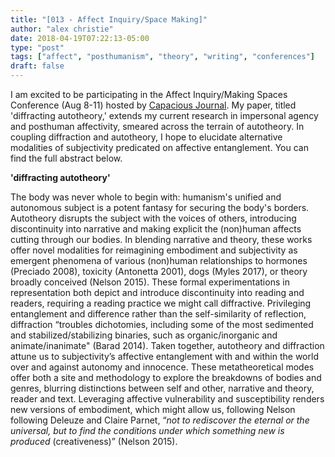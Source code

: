 ```yaml
---
title: "[013 - Affect Inquiry/Space Making]"
author: "alex christie"
date: 2018-04-19T07:22:13-05:00
type: "post"
tags: ["affect", "posthumanism", "theory", "writing", "conferences"]
draft: false
---
```

I am excited to be participating in the Affect Inquiry/Making Spaces Conference (Aug 8-11) hosted by [Capacious Journal](http://capaciousjournal.com/). My paper, titled 'diffracting autotheory,' extends my current research in impersonal agency and posthuman affectivity, smeared across the terrain of autotheory. In coupling diffraction and autotheory, I hope to elucidate alternative modalities of subjectivity predicated on affective entanglement. You can find the full abstract below.

<!--more-->

**'diffracting autotheory'**

The body was never whole to begin with: humanism's unified and autonomous subject is a potent fantasy for securing the body's borders. Autotheory disrupts the subject with the voices of others, introducing discontinuity into narrative and making explicit the (non)human affects cutting through our bodies. In blending narrative and theory, these works offer novel modalities for reimagining embodiment and subjectivity as emergent phenomena of various (non)human relationships to hormones (Preciado 2008), toxicity (Antonetta 2001), dogs (Myles 2017), or theory broadly conceived (Nelson 2015). These formal experimentations in representation both depict and introduce discontinuity into reading and readers, requiring a reading practice we might call diffractive. Privileging entanglement and difference rather than the self-similarity of reflection, diffraction “troubles dichotomies, including some of the most sedimented and stabilized/stabilizing binaries, such as organic/inorganic and animate/inanimate" (Barad 2014). Taken together, autotheory and diffraction attune us to subjectivity’s affective entanglement with and within the world over and against autonomy and innocence. These metatheoretical modes offer both a site and methodology to explore the breakdowns of bodies and genres, blurring distinctions between self and other, narrative and theory, reader and text. Leveraging affective vulnerability and susceptibility renders new versions of embodiment, which might allow us, following Nelson following Deleuze and Claire Parnet, “*not to rediscover the eternal or the universal, but to find the conditions under which something new is produced* (creativeness)” (Nelson 2015).

